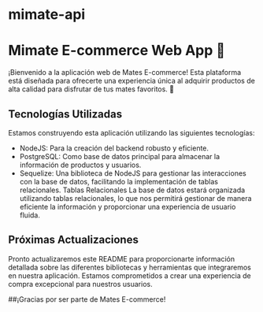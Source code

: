 # mimate-api

# **Mimate** E-commerce Web App :wave:

¡Bienvenido a la aplicación web de Mates E-commerce! Esta plataforma está diseñada para ofrecerte una experiencia única al adquirir productos de alta calidad para disfrutar de tus mates favoritos. 🧉

## Tecnologías Utilizadas
Estamos construyendo esta aplicación utilizando las siguientes tecnologías:

- NodeJS: Para la creación del backend robusto y eficiente.
- PostgreSQL: Como base de datos principal para almacenar la información de productos y usuarios.
- Sequelize: Una biblioteca de NodeJS para gestionar las interacciones con la base de datos, facilitando la implementación de tablas relacionales.
Tablas Relacionales
La base de datos estará organizada utilizando tablas relacionales, lo que nos permitirá gestionar de manera eficiente la información y proporcionar una experiencia de usuario fluida.

## Próximas Actualizaciones
Pronto actualizaremos este README para proporcionarte información detallada sobre las diferentes bibliotecas y herramientas que integraremos en nuestra aplicación. Estamos comprometidos a crear una experiencia de compra excepcional para nuestros usuarios.

##¡Gracias por ser parte de Mates E-commerce!
